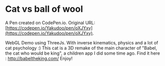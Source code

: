 # Cat vs ball of wool

A Pen created on CodePen.io. Original URL: [https://codepen.io/Yakudoo/pen/oXJYxy](https://codepen.io/Yakudoo/pen/oXJYxy).

WebGL Demo using ThreeJs. With inverse kinematics, physics and a lot of cat psychology :)
This cat is a 3D remake of the main character of "Babel, the cat who would be king", a children app I did some time ago. Find it here : http://babeltheking.com/ 
Enjoy!